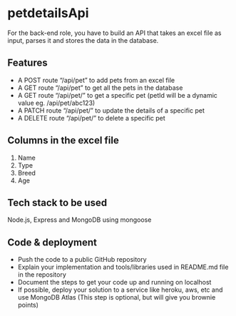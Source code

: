 # petdetailsApi

For the back-end role, you have to build an API that takes an excel file as input, parses it and stores the data in the database.

## Features

- A POST route “/api/pet” to add pets from an excel file
- A GET route “/api/pet” to get all the pets in the database
- A GET route “/api/pet/<petId>” to get a specific pet (petId will be a dynamic value eg. /api/pet/abc123)
- A PATCH route “/api/pet/<petId>” to update the details of a specific pet
- A DELETE route “/api/pet/<petId>” to delete a specific pet

## Columns in the excel file

1. Name
2. Type
3. Breed
4. Age

## Tech stack to be used

Node.js, Express and MongoDB using mongoose

## Code & deployment

- Push the code to a public GitHub repository
- Explain your implementation and tools/libraries used in README.md file in the repository
- Document the steps to get your code up and running on localhost
- If possible, deploy your solution to a service like heroku, aws, etc and use MongoDB Atlas (This step is optional, but will give you brownie points)